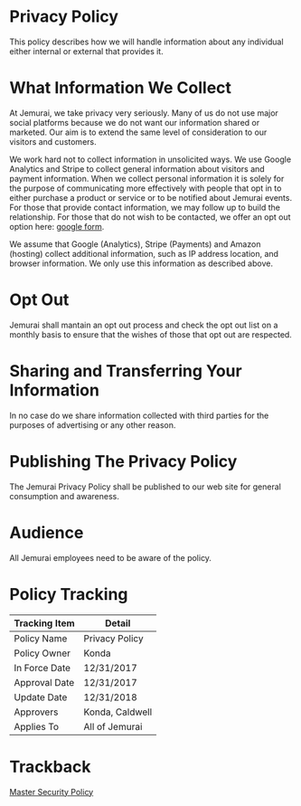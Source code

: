 # Privacy Policy
This policy describes how we will handle information about any individual either internal or external that provides it.

# What Information We Collect
At Jemurai, we take privacy very seriously.  Many of us do not use major social platforms because we do not want our information shared or marketed.  Our aim is to extend the same level of consideration to our visitors and customers.

We work hard not to collect information in unsolicited ways.  We use Google Analytics and Stripe to collect general information about visitors and payment information.  When we collect personal information it is solely for the purpose of communicating more effectively with people that opt in to either purchase a product or service or to be notified about Jemurai events.  For those that provide contact information, we may follow up to build the relationship.  For those that do not wish to be contacted, we offer an opt out option here:  [google form](https://goo.gl/forms/XrVrVRH0HrNs9zjy2).  

We assume that Google (Analytics), Stripe (Payments) and Amazon (hosting) collect additional information, such as IP address location, and browser information.  We only use this information as described above.

# Opt Out
Jemurai shall mantain an opt out process and check the opt out list on a monthly basis to ensure that the wishes of those that opt out are respected.

# Sharing and Transferring Your Information
In no case do we share information collected with third parties for the purposes of advertising or any other reason.

# Publishing The Privacy Policy
The Jemurai Privacy Policy shall be published to our web site for general consumption and awareness.

# Audience
All Jemurai employees need to be aware of the policy.

# Policy Tracking

| Tracking Item   | Detail |
|-----------------|--------|
| Policy Name     | Privacy Policy |
| Policy Owner    | Konda |
| In Force Date   | 12/31/2017 |
| Approval Date   | 12/31/2017 |
| Update Date     | 12/31/2018 |
| Approvers       | Konda, Caldwell |
| Applies To      | All of Jemurai |

# Trackback
[Master Security Policy](../Master_Security_Policy.md)